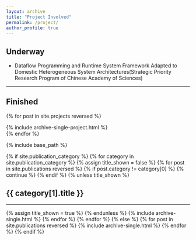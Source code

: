```yaml
---
layout: archive
title: "Project Involved"
permalink: /project/
author_profile: true
---
```


## Underway
* Dataflow Programming and Runtime System Framework Adapted to Domestic Heterogeneous System Architectures(Strategic Priority Research Program of Chinese Academy of Sciences) 

**********************************************************

## Finished

<!-- {% if site.talkmap_link == true %}

<p style="text-decoration:underline;"><a href="/talkmap.html">See a map of all the places I've given a talk!</a></p>

{% endif %} -->

{% for post in site.projects reversed %}
  <div class="project-item">
    {% include archive-single-project.html %}
  </div>
{% endfor %}


{% include base_path %}

<!-- New style rendering if publication categories are defined -->
{% if site.publication_category %}
  {% for category in site.publication_category  %}
    {% assign title_shown = false %}
    {% for post in site.publications reversed %}
      {% if post.category != category[0] %}
        {% continue %}
      {% endif %}
      {% unless title_shown %}
        <h2>{{ category[1].title }}</h2><hr />
        {% assign title_shown = true %}
      {% endunless %}
      {% include archive-single.html %}
    {% endfor %}
  {% endfor %}
{% else %}
  {% for post in site.publications reversed %}
    {% include archive-single.html %}
  {% endfor %}
{% endif %}